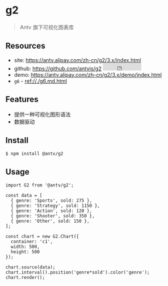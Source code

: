 # g2

> Antv 旗下可视化图表库

## Resources

* site: <https://antv.alipay.com/zh-cn/g2/3.x/index.html>
* github: <https://github.com/antvis/g2> <iframe src="http://258i.com/gbtn.html?user=antvis&repo=g2&type=star&count=true" frameborder="0" scrolling="0" width="105px" height="20px"></iframe>
* demo: <https://antv.alipay.com/zh-cn/g2/3.x/demo/index.html>
* `g6` - <ref://./g6.md.html>

## Features

* 提供一种可视化图形语法
* 数据驱动


## Install

    $ npm install @antv/g2

## Usage

    import G2 from '@antv/g2';

    const data = [
      { genre: 'Sports', sold: 275 },
      { genre: 'Strategy', sold: 1150 },
      { genre: 'Action', sold: 120 },
      { genre: 'Shooter', sold: 350 },
      { genre: 'Other', sold: 150 },
    ];

    const chart = new G2.Chart({
      container: 'c1',
      width: 500,
      height: 500
    });

    chart.source(data);
    chart.interval().position('genre*sold').color('genre');
    chart.render();

